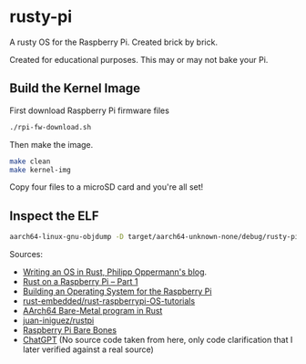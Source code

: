 # rusty-pi

A rusty OS for the Raspberry Pi. Created brick by brick.

Created for educational purposes. This may or may not bake your Pi.

## Build the Kernel Image
First download Raspberry Pi firmware files
```bash
./rpi-fw-download.sh
```
Then make the image.
```bash
make clean
make kernel-img
```

Copy  four files to a microSD card and you're all set!


## Inspect the ELF
```bash
aarch64-linux-gnu-objdump -D target/aarch64-unknown-none/debug/rusty-pi | less
```

Sources:
- [Writing an OS in Rust, Philipp Oppermann's blog](os.phil-opp.com).
- [Rust on a Raspberry Pi – Part 1](https://harmonicss.co.uk/bare-metal/rust-on-a-raspberry-pi-part-1/)
- [Building an Operating System for the Raspberry Pi](jsandler18.github.io)
- [rust-embedded/rust-raspberrypi-OS-tutorials](https://github.com/rust-embedded/rust-raspberrypi-OS-tutorials)
- [AArch64 Bare-Metal program in Rust](https://lowenware.com/blog/aarch64-bare-metal-program-in-rust/#writing-linker-script)
- [juan-iniguez/rustpi](https://github.com/juan-iniguez/rustpi)
- [Raspberry Pi Bare Bones](https://wiki.osdev.org/Raspberry_Pi_Bare_Bones)
- [ChatGPT](chat.openai.com) (No source code taken from here, only code clarification that I later verified against a real source)